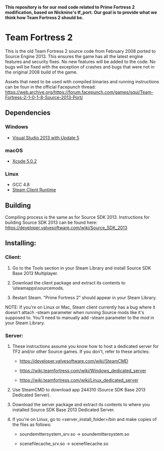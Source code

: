 **This repository is for our mod code related to Prime Fortress 2 modification, based on Nicknine's tf_port.
Our goal is to provide what we think how Team Fortress 2 should be.**

Team Fortress 2
=====

This is the old Team Fortress 2 source code from February 2008 ported to Source Engine 2013. This ensures the game has all the latest engine features and security fixes. No new features will be added to the code. No bugs will be fixed with the exception of crashes and bugs that were not in the original 2008 build of the game.

Assets that need to be used with compiled binaries and running instructions can be foun in the official Facepunch thread: https://web.archive.org/https://forum.facepunch.com/games/squi/Team-Fortress-2-1-0-1-8-Source-2013-Port/

## Dependencies

### Windows
* [Visual Studio 2013 with Update 5](https://visualstudio.microsoft.com/vs/older-downloads/)

### macOS
* [Xcode 5.0.2](https://developer.apple.com/downloads/more)

### Linux
* GCC 4.8
* [Steam Client Runtime](http://media.steampowered.com/client/runtime/steam-runtime-sdk_latest.tar.xz)

## Building

Compiling process is the same as for Source SDK 2013. Instructions for building Source SDK 2013 can be found here:
https://developer.valvesoftware.com/wiki/Source_SDK_2013


## Installing:

### Client:

1. Go to the Tools section in your Steam Library and install Source SDK Base 2013 Multiplayer. 

2. Download the client package and extract its contents to <Steam>\steamapps\sourcemods.

3. Restart Steam. "Prime Fortress 2" should appear in your Steam Library.

NOTE: If you're on Linux or Mac, Steam client currently has a bug where it doesn't attach -steam parameter when running Source mods like it's supposed to. You'll need to manually add -steam parameter to the mod in your Steam Library.

### Server:

1. These instructions assume you know how to host a dedicated server for TF2 and/or other Source games. If you don't, refer to these articles:

   * https://developer.valvesoftware.com/wiki/SteamCMD
   
   * https://wiki.teamfortress.com/wiki/Windows_dedicated_server 
   
   * https://wiki.teamfortress.com/wiki/Linux_dedicated_server 

2. Use SteamCMD to download app 244310 (Source SDK Base 2013 Dedicated Server).

3. Download the server package and extract its contents to where you installed Source SDK Base 2013 Dedicated Server.

4. If you're on Linux, go to <server_install_folder>/bin and make copies of the files as follows:

   * soundemittersystem_srv.so -> soundemittersystem.so

   * scenefilecache_srv.so -> scenefilecache.so
